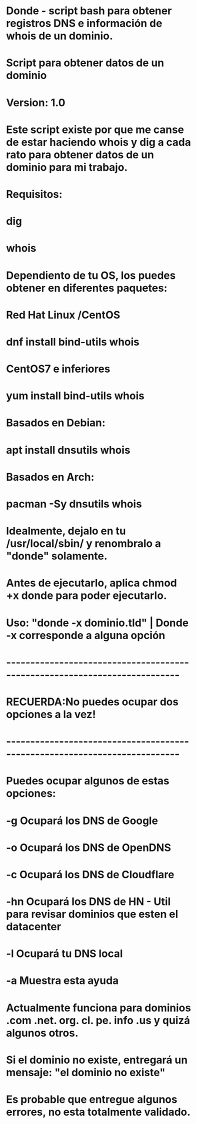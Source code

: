 # Donde - script bash para obtener registros DNS e información de whois de un dominio.

# Script para obtener datos de un dominio

# Version: 1.0

# Este script existe por que me canse de estar haciendo whois y dig a cada rato para obtener datos de un dominio para mi trabajo. 

# Requisitos:
# dig
# whois

# Dependiento de tu OS, los puedes obtener en diferentes paquetes:

# Red Hat Linux /CentOS
# dnf install bind-utils whois

# CentOS7 e inferiores
# yum install bind-utils whois

# Basados en Debian:
# apt install dnsutils whois

# Basados en Arch:
# pacman -Sy dnsutils whois

# Idealmente, dejalo en tu /usr/local/sbin/ y renombralo a "donde" solamente. 

# Antes de ejecutarlo, aplica chmod +x donde para poder ejecutarlo.

# Uso: "donde -x dominio.tld" | Donde -x corresponde a alguna opción
# --------------------------------------------------------------------------
# RECUERDA:No puedes ocupar dos opciones a la vez!
# --------------------------------------------------------------------------
# Puedes ocupar algunos de estas opciones:
# -g Ocupará los DNS de Google
# -o Ocupará los DNS de OpenDNS
# -c Ocupará los DNS de Cloudflare
# -hn Ocupará los DNS de HN - Util para revisar dominios que esten el datacenter
# -l Ocupará tu DNS local
# -a Muestra esta ayuda

# Actualmente funciona para dominios .com .net. org. cl. pe. info .us y quizá algunos otros.

# Si el dominio no existe, entregará un mensaje: "el dominio no existe"
# Es probable que entregue algunos errores, no esta totalmente validado.
